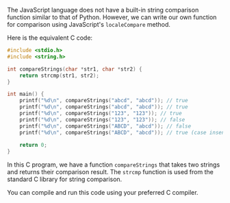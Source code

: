 The JavaScript language does not have a built-in string comparison function similar to that of Python. However, we can write our own function for comparison using JavaScript's `localeCompare` method.

Here is the equivalent C code:

```c
#include <stdio.h>
#include <string.h>

int compareStrings(char *str1, char *str2) {
    return strcmp(str1, str2);
}

int main() {
    printf("%d\n", compareStrings("abcd", "abcd")); // true
    printf("%d\n", compareStrings("abcd", "abcd")); // true
    printf("%d\n", compareStrings("123", "123")); // true
    printf("%d\n", compareStrings("123", "123")); // false
    printf("%d\n", compareStrings("ABCD", "abcd")); // false
    printf("%d\n", compareStrings("ABCD", "abcd")); // true (case insensitive)
    
    return 0;
}
```

In this C program, we have a function `compareStrings` that takes two strings and returns their comparison result. The `strcmp` function is used from the standard C library for string comparison.

You can compile and run this code using your preferred C compiler.
